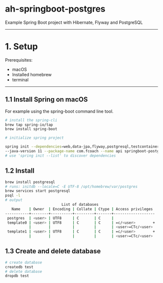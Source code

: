 # ah-springboot-postgres
Example Spring Boot project with Hibernate, Flyway and PostgreSQL

---
# 1. Setup
Prerequisites:
- macOS
- Installed homebrew
- terminal

---
## 1.1 Install Spring on macOS
For example using the spring-boot command line tool.
```bash
# install the spring-cli
brew tap spring-io/tap
brew install spring-boot

# initialize spring project

spring init --dependencies=web,data-jpa,flyway,postgresql,testcontainers \
--java-version 11 --package-name com.fcoach --name api springboot-postgres
# use 'spring init --list' to discover dependencies
```
## 1.2 Install
```bash
brew install postgresql
# runs: initdb --locale=C -E UTF-8 /opt/homebrew/var/postgres
brew services start postgresql
psql -l
# output
                          List of databases
   Name    | Owner  | Encoding | Collate | Ctype | Access privileges
-----------+--------+----------+---------+-------+-------------------
 postgres  | <user> | UTF8     | C       | C     |
 template0 | <user> | UTF8     | C       | C     | =c/<user>        +
           |        |          |         |       | <user>=CTc/<user>
 template1 | <user> | UTF8     | C       | C     | =c/<user>        +
           |        |          |         |       | <user>=CTc/<user>
```


## 1.3 Create and delete database
```bash
# create database
createdb test
# delete database
dropdb test
```

